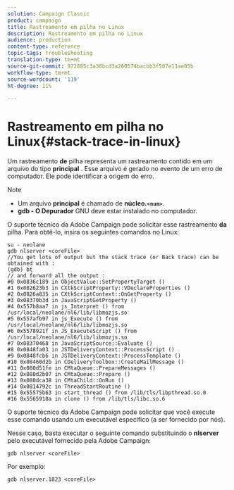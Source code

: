 ```yaml
---
solution: Campaign Classic
product: campaign
title: Rastreamento em pilha no Linux
description: Rastreamento em pilha no Linux
audience: production
content-type: reference
topic-tags: troubleshooting
translation-type: tm+mt
source-git-commit: 972885c3a38bcd3a260574bacbb3f507e11ae05b
workflow-type: tm+mt
source-wordcount: '119'
ht-degree: 11%

---
```



# Rastreamento em pilha no Linux{#stack-trace-in-linux}

Um rastreamento **de** pilha representa um rastreamento contido em um arquivo do tipo **principal** . Esse arquivo é gerado no evento de um erro de computador. Ele pode identificar a origem do erro.

>[!NOTE]
>
>* Um arquivo **principal** é chamado de **núcleo.`<num>`**.
>* **gdb - O Depurador** GNU deve estar instalado no computador.

>



O suporte técnico da Adobe Campaign pode solicitar esse rastreamento **da** pilha. Para obtê-lo, insira os seguintes comandos no Linux:

```
su - neolane
gdb nlserver <coreFile>
//You get lots of output but the stack trace (or Back trace) can be obtained with : 
(gdb) bt
// and forward all the output : 
#0 0x0836c189 in ObjectValue::SetPropertyTarget ()
#1 0x082623b3 in CXtkScriptProperty::VDeclareProperties ()
#2 0x0826a835 in CXtkScriptContext::OnGetProperty ()
#3 0x08370b3d in JavaScriptGetProperty ()
#4 0x557b8aa7 in js_Interpret () from /usr/local/neolane/nl6/lib/libmozjs.so
#5 0x557afb97 in js_Execute () from /usr/local/neolane/nl6/lib/libmozjs.so
#6 0x5578921f in JS_ExecuteScript () from /usr/local/neolane/nl6/lib/libmozjs.so
#7 0x08370468 in JavaScriptSource::Evaluate ()
#8 0x0848fa03 in JSTDeliveryContext::ProcessScript ()
#9 0x0848fcb6 in JSTDeliveryContext::ProcessTemplate ()
#10 0x08460d2b in CDeliveryToolbox::CreateMailMessage ()
#11 0x080d51fe in CMtaQueue::PrepareMessages ()
#12 0x080d2b07 in CMtaQueue::Prepare ()
#13 0x080dca38 in CMtaChild::OnRun ()
#14 0x0814792c in ThreadStartRoutine ()
#15 0x55575b63 in start_thread () from /lib/tls/libpthread.so.0
#16 0x5565918a in clone () from /lib/tls/libc.so.6
```

O suporte técnico da Adobe Campaign pode solicitar que você execute esse comando usando um executável específico (a ser fornecido por nós).

Nesse caso, basta executar o seguinte comando substituindo o **nlserver** pelo executável fornecido pela Adobe Campaign:

```
gdb nlserver <coreFile>
```

Por exemplo:

```
gdb nlserver.1823 <coreFile>
```

